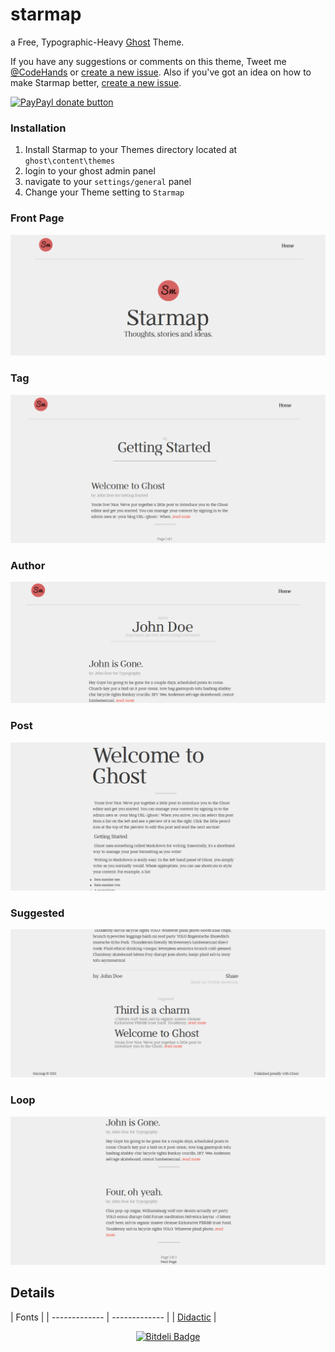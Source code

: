 # starmap
a Free, Typographic-Heavy [Ghost](http://ghost.org) Theme.

If you have any suggestions or comments on this theme, Tweet me [@CodeHands](https://twitter.com/CodeHands) or [create a new issue](https://github.com/DanielTamkin/starmap/issues).
Also if you've got an idea on how to make Starmap better, [create a new issue](https://github.com/DanielTamkin/starmap/issues).

[![PayPayl donate button](https://img.shields.io/badge/donate-paypal-brightgreen.svg)](https://www.paypal.com/cgi-bin/webscr?cmd=_s-xclick&hosted_button_id=SGNLGR9725Y2U "Donate to DanielTamkin")


### Installation
1. Install Starmap to your Themes directory located at `ghost\content\themes`
2. login to your ghost admin panel
3. navigate to your `settings/general` panel
4. Change your Theme setting to `Starmap`


### Front Page
![Starmap-FrontPage](screenshots/starmap-frontpage.png)


### Tag

![Starmap-Tag](screenshots/starmap-tag.png)

### Author

![Starmap-Author](screenshots/starmap-author.png)


### Post

![Starmap-Post](screenshots/starmap-post.png)


### Suggested

![Starmap-Suggested](screenshots/starmap-suggested.png)


### Loop

![Starmap-Loop](screenshots/starmap-loop.png)

Details
---
| Fonts  |
| ------------- | ------------- |
| [Didactic](http://www.tylerfinck.com/didactic/)  |
<p align="center">
<a alt="Bitdeli Badge" href="https://bitdeli.com/free"><img alt="Bitdeli Badge" src="https://d2weczhvl823v0.cloudfront.net/DanielTamkin/starmap/trend.png"></a>
</p>
